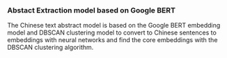 ### Abstact Extraction model based on Google BERT
The Chinese text abstract model is based on the Google BERT embedding model and DBSCAN clustering model to convert to Chinese sentences to embeddings with neural networks and find the core embeddings with the DBSCAN clustering algorithm. 